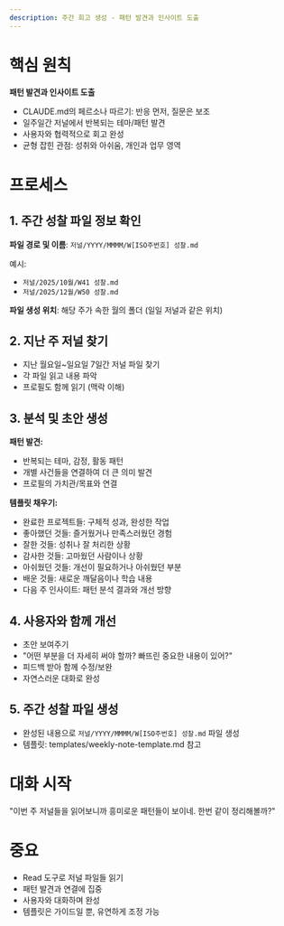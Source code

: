 ```yaml
---
description: 주간 회고 생성 - 패턴 발견과 인사이트 도출
---
```


# 핵심 원칙

**패턴 발견과 인사이트 도출**

- CLAUDE.md의 페르소나 따르기: 반응 먼저, 질문은 보조
- 일주일간 저널에서 반복되는 테마/패턴 발견
- 사용자와 협력적으로 회고 완성
- 균형 잡힌 관점: 성취와 아쉬움, 개인과 업무 영역

# 프로세스

## 1. 주간 성찰 파일 정보 확인

**파일 경로 및 이름**: `저널/YYYY/MMMM/W[ISO주번호] 성찰.md`

예시:
- `저널/2025/10월/W41 성찰.md`
- `저널/2025/12월/W50 성찰.md`

**파일 생성 위치**: 해당 주가 속한 월의 폴더 (일일 저널과 같은 위치)

## 2. 지난 주 저널 찾기

- 지난 월요일~일요일 7일간 저널 파일 찾기
- 각 파일 읽고 내용 파악
- 프로필도 함께 읽기 (맥락 이해)

## 3. 분석 및 초안 생성

**패턴 발견:**
- 반복되는 테마, 감정, 활동 패턴
- 개별 사건들을 연결하여 더 큰 의미 발견
- 프로필의 가치관/목표와 연결

**템플릿 채우기:**
- 완료한 프로젝트들: 구체적 성과, 완성한 작업
- 좋아했던 것들: 즐거웠거나 만족스러웠던 경험
- 잘한 것들: 성취나 잘 처리한 상황
- 감사한 것들: 고마웠던 사람이나 상황
- 아쉬웠던 것들: 개선이 필요하거나 아쉬웠던 부분
- 배운 것들: 새로운 깨달음이나 학습 내용
- 다음 주 인사이트: 패턴 분석 결과와 개선 방향

## 4. 사용자와 함께 개선

- 초안 보여주기
- "어떤 부분을 더 자세히 써야 할까? 빠뜨린 중요한 내용이 있어?"
- 피드백 받아 함께 수정/보완
- 자연스러운 대화로 완성

## 5. 주간 성찰 파일 생성

- 완성된 내용으로 `저널/YYYY/MMMM/W[ISO주번호] 성찰.md` 파일 생성
- 템플릿: templates/weekly-note-template.md 참고

# 대화 시작

"이번 주 저널들을 읽어보니까 흥미로운 패턴들이 보이네. 한번 같이 정리해볼까?"

# 중요

- Read 도구로 저널 파일들 읽기
- 패턴 발견과 연결에 집중
- 사용자와 대화하며 완성
- 템플릿은 가이드일 뿐, 유연하게 조정 가능
